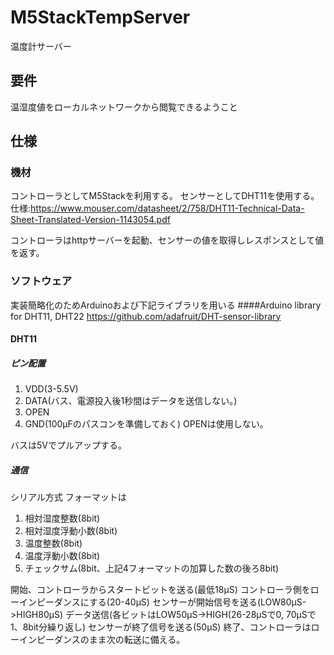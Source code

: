 # M5StackTempServer
温度計サーバー

## 要件
温湿度値をローカルネットワークから閲覧できるようこと

## 仕様
### 機材
コントローラとしてM5Stackを利用する。
センサーとしてDHT11を使用する。
仕様:<https://www.mouser.com/datasheet/2/758/DHT11-Technical-Data-Sheet-Translated-Version-1143054.pdf>

コントローラはhttpサーバーを起動、センサーの値を取得しレスポンスとして値を返す。

### ソフトウェア
実装簡略化のためArduinoおよび下記ライブラリを用いる
####Arduino library for DHT11, DHT22
https://github.com/adafruit/DHT-sensor-library

#### DHT11
##### ピン配置
1. VDD(3-5.5V)
1. DATA(バス、電源投入後1秒間はデータを送信しない。)
1. OPEN
1. GND(100μFのパスコンを準備しておく)
OPENは使用しない。

バスは5Vでプルアップする。
##### 通信
シリアル方式
フォーマットは
1. 相対湿度整数(8bit)
1. 相対湿度浮動小数(8bit)
1. 温度整数(8bit)
1. 温度浮動小数(8bit)
1. チェックサム(8bit、上記4フォーマットの加算した数の後ろ8bit)

開始、コントローラからスタートビットを送る(最低18μS)
コントローラ側をローインピーダンスにする(20-40μS)
センサーが開始信号を送る(LOW80μS->HIGH80μS)
データ送信(各ビットはLOW50μS->HIGH(26-28μSで0, 70μSで1、8bit分繰り返し)
センサーが終了信号を送る(50μS)
終了、コントローラはローインピーダンスのまま次の転送に備える。



